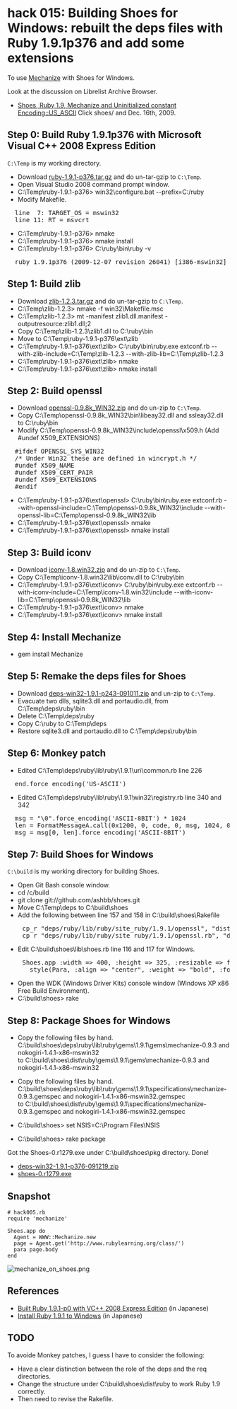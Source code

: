hack 015: Building Shoes for Windows: rebuilt the deps files with Ruby 1.9.1p376 and add some extensions
========================================================================================================

To use [Mechanize](http://mechanize.rubyforge.org/mechanize/) with Shoes for Windows.

Look at the discussion on Librelist Archive Browser.

- [Shoes, Ruby 1.9, Mechanize and Uninitialized constant Encoding::US_ASCII](http://librelist.com/browser/) Click shoes/ and Dec. 16th, 2009.


Step 0: Build Ruby 1.9.1p376 with Microsoft Visual C++ 2008 Express Edition
---------------------------------------------------------------------------

`C:\Temp` is my working directory.

- Download [ruby-1.9.1-p376.tar.gz](ftp://ftp.ruby-lang.org/pub/ruby/1.9/ruby-1.9.1-p376.tar.gz) and do un-tar-gzip to `C:\Temp`.
- Open Visual Studio 2008 command prompt window.
- C:\Temp\ruby-1.9.1-p376> win32\configure.bat --prefix=C:/ruby
- Modify Makefile.

<pre>
  line  7: TARGET_OS = mswin32
  line 11: RT = msvcrt
</pre>

- C:\Temp\ruby-1.9.1-p376> nmake
- C:\Temp\ruby-1.9.1-p376> nmake install
- C:\Temp\ruby-1.9.1-p376> C:\ruby\bin\ruby -v

<pre>
  ruby 1.9.1p376 (2009-12-07 revision 26041) [i386-mswin32]
</pre>


Step 1: Build zlib
------------------

- Download [zlib-1.2.3.tar.gz](http://www.zlib.net/zlib-1.2.3.tar.gz) and do un-tar-gzip to `C:\Temp`.
- C:\Temp\zlib-1.2.3> nmake -f win32\Makefile.msc
- C:\Temp\zlib-1.2.3> mt -manifest zlib1.dll.manifest -outputresource:zlib1.dll;2
- Copy C:\Temp\zlib-1.2.3\zlib1.dll to C:\ruby\bin
- Move to C:\Temp\ruby-1.9.1-p376\ext\zlib
- C:\Temp\ruby-1.9.1-p376\ext\zlib> C:\ruby\bin\ruby.exe extconf.rb --with-zlib-include=C:\Temp\zlib-1.2.3 --with-zlib-lib=C:\Temp\zlib-1.2.3
- C:\Temp\ruby-1.9.1-p376\ext\zlib> nmake
- C:\Temp\ruby-1.9.1-p376\ext\zlib> nmake install


Step 2: Build openssl
---------------------

- Download [openssl-0.9.8k_WIN32.zip](http://openssl-for-windows.googlecode.com/files/openssl-0.9.8k_WIN32.zip) and do un-zip to `C:\Temp`.
- Copy C:\Temp\openssl-0.9.8k_WIN32\bin\libeay32.dll and ssleay32.dll to C:\ruby\bin
- Modify C:\Temp\openssl-0.9.8k_WIN32\include\openssl\x509.h (Add #undef X509_EXTENSIONS)

<pre>
  #ifdef OPENSSL_SYS_WIN32
  /* Under Win32 these are defined in wincrypt.h */
  #undef X509_NAME
  #undef X509_CERT_PAIR
  #undef X509_EXTENSIONS
  #endif
</pre>

- C:\Temp\ruby-1.9.1-p376\ext\openssl> C:\ruby\bin\ruby.exe extconf.rb --with-openssl-include=C:\Temp\openssl-0.9.8k_WIN32\include --with-openssl-lib=C:\Temp\openssl-0.9.8k_WIN32\lib
- C:\Temp\ruby-1.9.1-p376\ext\openssl> nmake
- C:\Temp\ruby-1.9.1-p376\ext\openssl> nmake install


Step 3: Build iconv
-------------------

- Download [iconv-1.8.win32.zip](http://www.meadowy.org/meadow/dists/snapshot/old/iconv-1.8.win32.zip) and do un-zip to `C:\Temp`.
- Copy C:\Temp\iconv-1.8.win32\lib\iconv.dll to C:\ruby\bin
- C:\Temp\ruby-1.9.1-p376\ext\iconv> C:\ruby\bin\ruby.exe extconf.rb --with-iconv-include=C:\Temp\iconv-1.8.win32\include --with-iconv-lib=C:\Temp\openssl-0.9.8k_WIN32\lib
- C:\Temp\ruby-1.9.1-p376\ext\iconv> nmake
- C:\Temp\ruby-1.9.1-p376\ext\iconv> nmake install


Step 4: Install Mechanize
-------------------------

- gem install Mechanize


Step 5: Remake the deps files for Shoes
---------------------------------------

- Download [deps-win32-1.9.1-p243-091011.zip](http://www.rin-shun.com/shoes/deps-win32-1.9.1-p243-091011.zip) and un-zip to `C:\Temp`.
- Evacuate two dlls, sqlite3.dll and portaudio.dll, from C:\Temp\deps\ruby\bin
- Delete C:\Temp\deps\ruby
- Copy C:\ruby to C:\Temp\deps
- Restore sqlite3.dll and portaudio.dll to C:\Temp\deps\ruby\bin


Step 6: Monkey patch
--------------------

- Edited C:\Temp\deps\ruby\lib\ruby\1.9.1\uri\common.rb line 226

<pre>
  end.force_encoding('US-ASCII')
</pre>

- Edited C:\Temp\deps\ruby\lib\ruby\1.9.1\win32\registry.rb line 340 and 342

<pre>
  msg = "\0".force_encoding('ASCII-8BIT') * 1024
  len = FormatMessageA.call(0x1200, 0, code, 0, msg, 1024, 0)
  msg = msg[0, len].force_encoding('ASCII-8BIT')
</pre>


Step 7: Build Shoes for Windows
-------------------------------

`C:\build` is my working directory for building Shoes.

- Open Git Bash console window.
- cd /c/build
- git clone git://github.com/ashbb/shoes.git
- Move C:\Temp\deps to C:\build\shoes
- Add the following between line 157 and 158 in C:\build\shoes\Rakefile

<pre>
    cp_r "deps/ruby/lib/ruby/site_ruby/1.9.1/openssl", "dist/ruby/lib"
    cp_r "deps/ruby/lib/ruby/site_ruby/1.9.1/openssl.rb", "dist/ruby/lib/"
</pre>

- Edit C:\build\shoes\lib\shoes.rb line 116 and 117 for Windows.

<pre>
    Shoes.app :width => 400, :height => 325, :resizable => false do  
      style(Para, :align => "center", :weight => "bold", :font => "Lacuna Regular", :size => 14)
</pre>

- Open the WDK (Windows Driver Kits) console window (Windows XP x86 Free Build Environment).
- C:\build\shoes> rake


Step 8: Package Shoes for Windows
-------------------------------

- Copy the following files by hand.   
  C:\build\shoes\deps\ruby\lib\ruby\gems\1.9.1\gems\mechanize-0.9.3 and nokogiri-1.4.1-x86-mswin32   
  to C:\build\shoes\dist\ruby\gems\1.9.1\gems\mechanize-0.9.3 and nokogiri-1.4.1-x86-mswin32

- Copy the following files by hand.   
  C:\build\shoes\deps\ruby\lib\ruby\gems\1.9.1\specifications\mechanize-0.9.3.gemspec and nokogiri-1.4.1-x86-mswin32.gemspec   
  to C:\build\shoes\dist\ruby\gems\1.9.1\specifications\mechanize-0.9.3.gemspec and nokogiri-1.4.1-x86-mswin32.gemspec

- C:\build\shoes> set NSIS=C:\Program Files\NSIS
- C:\build\shoes> rake package

Got the Shoes-0.r1279.exe under C:\build\shoes\pkg directory. Done!

- [deps-win32-1.9.1-p376-091219.zip](http://www.rin-shun.com/shoes/deps-win32-1.9.1-p376-091219.zip)
- [shoes-0.r1279.exe](http://www.rin-shun.com/shoes/shoes-0.r1279.exe)


Snapshot
--------

	# hack005.rb
	require 'mechanize'
	
	Shoes.app do
	  Agent = WWW::Mechanize.new
	  page = Agent.get('http://www.rubylearning.org/class/')
	  para page.body
	end

![mechanize_on_shoes.png](http://github.com/ashbb/shoes_hack_note/raw/master/img/mechanize_on_shoes.png)


References
----------

- [Built Ruby 1.9.1-p0 with VC++ 2008 Express Edition](http://kazuwe.tdiary.net/20090131.html#p01) (in Japanese)
- [Install Ruby 1.9.1 to Windows](http://www.atmarkit.co.jp/fcoding/articles/ruby191/ruby191a.html) (in Japanese)


TODO
----

To avoide Monkey patches, I guess I have to consider the following:

- Have a clear distinction between the role of the deps and the req directories.
- Change the structure under C:\build\shoes\dist\ruby to work Ruby 1.9 correctly.
- Then need to revise the Rakefile.
